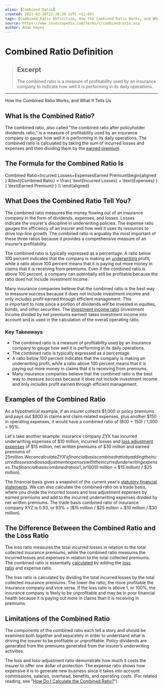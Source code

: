 ```yaml
---
alias: [Combined Ratio]
created: 2021-02-28T22:26:39 (UTC +11:00)
tags: [Combined Ratio Definition, How the Combined Ratio Works, and What It Tells Us]
source: https://www.investopedia.com/terms/c/combinedratio.asp
author: Adam Hayes
---
```


# Combined Ratio Definition

> ## Excerpt
> The combined ratio is a measure of profitability used by an insurance company to indicate how well it is performing in its daily operations.

---

How the Combined Ratio Works, and What It Tells Us
## What Is the Combined Ratio?

The combined ratio, also called "the combined ratio after policyholder dividends ratio," is a measure of profitability used by an insurance company to gauge how well it is performing in its daily operations. The combined ratio is calculated by taking the sum of incurred losses and expenses and then dividing them by the [earned premium](https://www.investopedia.com/terms/e/earnedpremium.asp).

## The Formula for the Combined Ratio Is

Combined Ratio\=Incurred Losses+ExpensesEarned Premium\\begin{aligned} &\\text{Combined Ratio} = \\frac{ \\text{Incurred Losses} + \\text{Expenses} }{ \\text{Earned Premium} } \\\\ \\end{aligned}

## What Does the Combined Ratio Tell You?

The combined ratio measures the money flowing out of an insurance company in the form of dividends, expenses, and losses. Losses indicate the insurer's discipline in underwriting policies. The expense ratio gauges the efficiency of an insurer and how well it uses its resources to drive top-line growth. The combined ratio is arguably the most important of these three ratios because it provides a comprehensive measure of an insurer's profitability.

The combined ratio is typically expressed as a percentage. A ratio below 100 percent indicates that the company is making an [underwriting](https://www.investopedia.com/terms/u/underwriting.asp) profit, while a ratio above 100 percent means that it is paying out more money in claims that it is receiving from premiums. Even if the combined ratio is above 100 percent, a company can potentially still be profitable because the ratio does not include investment income.

Many insurance companies believe that the combined ratio is the best way to measure success because it does not include investment income and only includes profit earned through efficient management. This is important to note since a portion of dividends will be invested in equities, bonds, and other securities. The [investment income ratio](https://www.investopedia.com/terms/i/investment-income-ratio.asp) (investment income divided by net premiums earned) takes investment income into account and is used in the calculation of the overall operating ratio.

### Key Takeaways

-   The combined ratio is a measure of profitability used by an insurance company to gauge how well it is performing in its daily operations.
-   The combined ratio is typically expressed as a percentage.
-   A ratio below 100 percent indicates that the company is making an underwriting profit, while a ratio above 100 percent means that it is paying out more money in claims that it is receiving from premiums. 
-   Many insurance companies believe that the combined ratio is the best way to measure success because it does not include investment income and only includes profit earned through efficient management.

## Examples of the Combined Ratio

As a hypothetical example, if an insurer collects $1,000 in policy premiums and pays out $800 in claims and claim-related expenses, plus another $150 in operating expenses, it would have a combined ratio of (800 + 150) / 1,000 = 95%.

Let's take another example: insurance company ZYX has incurred underwriting expenses of $10 million, incurred losses and [loss adjustment expenses](https://www.investopedia.com/terms/l/loss-adjustment-expense-lae.asp) of $15 million, net written premiums of $30 million and earned premiums of $25 million. We can calculate ZYX's financial basis combined ratio by adding the incurred losses and loss adjustment expenses with the incurred underwriting expenses. The financial basis combined ratio is 1, or 100% (($10 million + $15 million) / $25 million).

The financial basis gives a snapshot of the current year's [statutory financial statements](https://www.investopedia.com/terms/s/statutory-audit.asp). We can also calculate the combined ratio on a trade basis, where you divide the incurred losses and loss adjustment expenses by earned premiums and add to the incurred underwriting expenses divided by net written premiums. The trade basis combined ratio of insurance company XYZ is 0.93, or 93% = ($15 million / $25 million + $10 million / $30 million).

## The Difference Between the Combined Ratio and the Loss Ratio

The loss ratio measures the total incurred losses in relation to the total collected insurance premiums, while the combined ratio measures the incurred losses and expenses in relation to the total collected premiums. The combined ratio is essentially [calculated](https://www.investopedia.com/ask/answers/042315/what-difference-between-loss-ratio-and-combined-ratio.asp) by adding the [loss ratio](https://www.investopedia.com/terms/l/loss-ratio.asp) and expense ratio.

The loss ratio is calculated by dividing the total incurred losses by the total collected insurance premiums. The lower the ratio, the more profitable the insurance company and vice versa. If the loss ratio is above 1, or 100%, the insurance company is likely to be unprofitable and may be in poor financial health because it is paying out more in claims than it is receiving in premiums.

## Limitations of the Combined Ratio

The components of the combined ratio each tell a story and should be examined both together and separately in order to understand what is driving the insurer to be profitable or unprofitable. Policy dividends are generated from the premiums generated from the insurer’s underwriting activities.

The loss and loss-adjustment ratio demonstrate how much it costs the insurer to offer one dollar of protection. The expense ratio shows how expensive it is to generate new business since it takes into account commissions, salaries, overhead, benefits, and operating costs. (For related reading, see "[How Do I Calculate the Combined Ratio?](https://www.investopedia.com/ask/answers/042315/how-do-i-calculate-combined-ratio.asp)")
